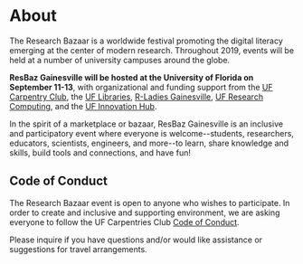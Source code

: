 # About

The Research Bazaar is a worldwide festival promoting the digital literacy emerging at the center of modern research. Throughout 2019, events will be held at a number of university campuses around the globe.

<b>ResBaz Gainesville will be hosted at the University of Florida on September 11-13</b>, with organizational and funding support from the [UF Carpentry Club](https://uf-carpentry.org), the [UF Libraries](http://www.uflib.ufl.edu/), [R-Ladies Gainesville](https://www.meetup.com/rladies-gainesville), [UF Research Computing](https://www.rc.ufl.edu/), and the [UF Innovation Hub](http://innovate.research.ufl.edu/).

In the spirit of a marketplace or bazaar, ResBaz Gainesville is an inclusive and participatory event where everyone is welcome--students, researchers, educators, scientists, engineers, and more--to learn, share knowledge and skills, build tools and connections, and have fun!

## Code of Conduct
The Research Bazaar event is open to anyone who wishes to participate. In order to create and inclusive and supporting environment, we are asking everyone to follow the UF Carpentries Club [Code of Conduct](https://www.uf-carpentries.org/code-of-conduct/).

Please inquire if you have questions and/or would like assistance or suggestions for travel arrangements.